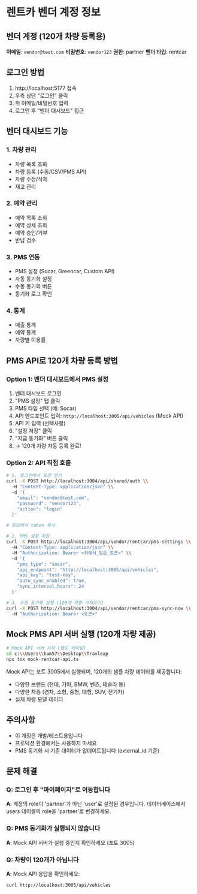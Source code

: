 # 렌트카 벤더 계정 정보

## 벤더 계정 (120개 차량 등록용)

**이메일**: `vendor@test.com`
**비밀번호**: `vendor123`
**권한**: partner
**벤더 타입**: rentcar

## 로그인 방법

1. http://localhost:5177 접속
2. 우측 상단 "로그인" 클릭
3. 위 이메일/비밀번호 입력
4. 로그인 후 "벤더 대시보드" 접근

## 벤더 대시보드 기능

### 1. 차량 관리
- 차량 목록 조회
- 차량 등록 (수동/CSV/PMS API)
- 차량 수정/삭제
- 재고 관리

### 2. 예약 관리
- 예약 목록 조회
- 예약 상세 조회
- 예약 승인/거부
- 반납 검수

### 3. PMS 연동
- PMS 설정 (Socar, Greencar, Custom API)
- 자동 동기화 설정
- 수동 동기화 버튼
- 동기화 로그 확인

### 4. 통계
- 매출 통계
- 예약 통계
- 차량별 이용률

## PMS API로 120개 차량 등록 방법

### Option 1: 벤더 대시보드에서 PMS 설정

1. 벤더 대시보드 로그인
2. "PMS 설정" 탭 클릭
3. PMS 타입 선택 (예: Socar)
4. API 엔드포인트 입력: `http://localhost:3005/api/vehicles` (Mock API)
5. API 키 입력 (선택사항)
6. "설정 저장" 클릭
7. "지금 동기화" 버튼 클릭
8. → 120개 차량 자동 등록 완료!

### Option 2: API 직접 호출

```bash
# 1. 로그인해서 토큰 받기
curl -X POST http://localhost:3004/api/shared/auth \\
  -H "Content-Type: application/json" \\
  -d '{
    "email": "vendor@test.com",
    "password": "vendor123",
    "action": "login"
  }'

# 응답에서 token 복사

# 2. PMS 설정 저장
curl -X POST http://localhost:3004/api/vendor/rentcar/pms-settings \\
  -H "Content-Type: application/json" \\
  -H "Authorization: Bearer <위에서_받은_토큰>" \\
  -d '{
    "pms_type": "socar",
    "api_endpoint": "http://localhost:3005/api/vehicles",
    "api_key": "test-key",
    "auto_sync_enabled": true,
    "sync_interval_hours": 24
  }'

# 3. 수동 동기화 실행 (120개 차량 가져오기)
curl -X POST http://localhost:3004/api/vendor/rentcar/pms-sync-now \\
  -H "Authorization: Bearer <토큰>"
```

## Mock PMS API 서버 실행 (120개 차량 제공)

```bash
# Mock API 서버 시작 (별도 터미널)
cd c:\\Users\\ham57\\Desktop\\Travleap
npx tsx mock-rentcar-api.ts
```

Mock API는 포트 3005에서 실행되며, 120개의 샘플 차량 데이터를 제공합니다:
- 다양한 브랜드 (현대, 기아, BMW, 벤츠, 테슬라 등)
- 다양한 차종 (경차, 소형, 중형, 대형, SUV, 전기차)
- 실제 차량 모델 데이터

## 주의사항

- 이 계정은 개발/테스트용입니다
- 프로덕션 환경에서는 사용하지 마세요
- PMS 동기화 시 기존 데이터가 업데이트됩니다 (external_id 기준)

## 문제 해결

### Q: 로그인 후 "마이페이지"로 이동합니다
**A**: 계정의 role이 'partner'가 아닌 'user'로 설정된 경우입니다.
데이터베이스에서 users 테이블의 role을 'partner'로 변경하세요.

### Q: PMS 동기화가 실행되지 않습니다
**A**: Mock API 서버가 실행 중인지 확인하세요 (포트 3005)

### Q: 차량이 120개가 아닙니다
**A**: Mock API 응답을 확인하세요:
```bash
curl http://localhost:3005/api/vehicles
```
